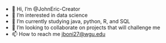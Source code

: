 - 👋 Hi, I’m @JohnEric-Creator
- 👀 I’m interested in data science
- 🌱 I’m currently studying java, python, R, and SQL
- 💞️ I’m looking to collaborate on projects that will challenge me
- 📫 How to reach me jboni27@wgu.edu

<!---
JohnEric-Creator/JohnEric-Creator is a ✨ special ✨ repository because its `README.md` (this file) appears on your GitHub profile.
You can click the Preview link to take a look at your changes.
--->
